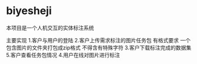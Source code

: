 # biyesheji

本项目是一个人机交互的实体标注系统

主要实现 
1.客户与用户的登陆
2.客户上传需求标注的图片任务包 有格式要求 一个包含图片的文件夹打包成zip格式 不得含有特殊字符
3.客户下载标注完成的数据集
5.客户查看任务包情况
4.用户在线对图片进行标注